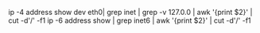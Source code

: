 

ip -4 address show dev eth0| grep inet | grep -v 127.0.0 | awk '{print $2}' | cut -d'/' -f1
ip -6 address show | grep inet6 | awk '{print $2}' | cut -d'/' -f1